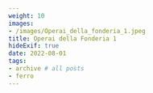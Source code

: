 ```yaml
---
weight: 10
images:
- /images/Operai_della_fonderia_1.jpeg
title: Operai della Fonderia 1
hideExif: true
date: 2022-08-01
tags:
- archive # all posts
- ferro
---
```

